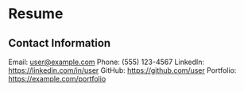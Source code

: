 # Resume

## Contact Information

Email: user@example.com
Phone: (555) 123-4567
LinkedIn: https://linkedin.com/in/user
GitHub: https://github.com/user
Portfolio: https://example.com/portfolio
